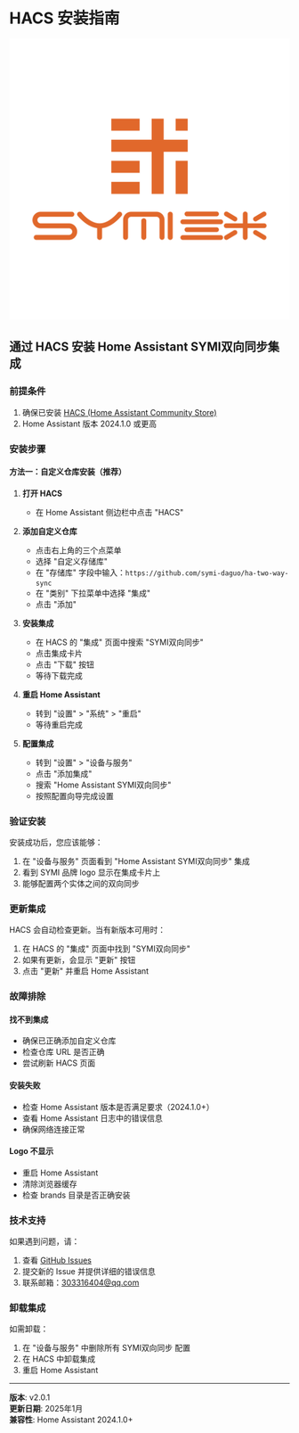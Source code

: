# HACS 安装指南

![SYMI Logo](SYMI-logo.png)

## 通过 HACS 安装 Home Assistant SYMI双向同步集成

### 前提条件

1. 确保已安装 [HACS (Home Assistant Community Store)](https://hacs.xyz/)
2. Home Assistant 版本 2024.1.0 或更高

### 安装步骤

#### 方法一：自定义仓库安装（推荐）

1. **打开 HACS**
   - 在 Home Assistant 侧边栏中点击 "HACS"

2. **添加自定义仓库**
   - 点击右上角的三个点菜单
   - 选择 "自定义存储库"
   - 在 "存储库" 字段中输入：`https://github.com/symi-daguo/ha-two-way-sync`
   - 在 "类别" 下拉菜单中选择 "集成"
   - 点击 "添加"

3. **安装集成**
   - 在 HACS 的 "集成" 页面中搜索 "SYMI双向同步"
   - 点击集成卡片
   - 点击 "下载" 按钮
   - 等待下载完成

4. **重启 Home Assistant**
   - 转到 "设置" > "系统" > "重启"
   - 等待重启完成

5. **配置集成**
   - 转到 "设置" > "设备与服务"
   - 点击 "添加集成"
   - 搜索 "Home Assistant SYMI双向同步"
   - 按照配置向导完成设置

### 验证安装

安装成功后，您应该能够：

1. 在 "设备与服务" 页面看到 "Home Assistant SYMI双向同步" 集成
2. 看到 SYMI 品牌 logo 显示在集成卡片上
3. 能够配置两个实体之间的双向同步

### 更新集成

HACS 会自动检查更新。当有新版本可用时：

1. 在 HACS 的 "集成" 页面中找到 "SYMI双向同步"
2. 如果有更新，会显示 "更新" 按钮
3. 点击 "更新" 并重启 Home Assistant

### 故障排除

#### 找不到集成
- 确保已正确添加自定义仓库
- 检查仓库 URL 是否正确
- 尝试刷新 HACS 页面

#### 安装失败
- 检查 Home Assistant 版本是否满足要求（2024.1.0+）
- 查看 Home Assistant 日志中的错误信息
- 确保网络连接正常

#### Logo 不显示
- 重启 Home Assistant
- 清除浏览器缓存
- 检查 brands 目录是否正确安装

### 技术支持

如果遇到问题，请：

1. 查看 [GitHub Issues](https://github.com/symi-daguo/ha-two-way-sync/issues)
2. 提交新的 Issue 并提供详细的错误信息
3. 联系邮箱：303316404@qq.com

### 卸载集成

如需卸载：

1. 在 "设备与服务" 中删除所有 SYMI双向同步 配置
2. 在 HACS 中卸载集成
3. 重启 Home Assistant

---

**版本**: v2.0.1  
**更新日期**: 2025年1月  
**兼容性**: Home Assistant 2024.1.0+